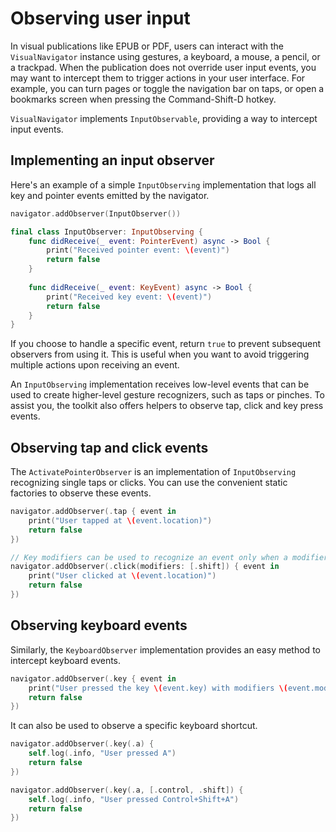 # Observing user input

In visual publications like EPUB or PDF, users can interact with the `VisualNavigator` instance using gestures, a keyboard, a mouse, a pencil, or a trackpad. When the publication does not override user input events, you may want to intercept them to trigger actions in your user interface. For example, you can turn pages or toggle the navigation bar on taps, or open a bookmarks screen when pressing the Command-Shift-D hotkey.

`VisualNavigator` implements `InputObservable`, providing a way to intercept input events.

## Implementing an input observer

Here's an example of a simple `InputObserving` implementation that logs all key and pointer events emitted by the navigator.

```swift
navigator.addObserver(InputObserver())

final class InputObserver: InputObserving {
    func didReceive(_ event: PointerEvent) async -> Bool {
        print("Received pointer event: \(event)")
        return false
    }
    
    func didReceive(_ event: KeyEvent) async -> Bool {
        print("Received key event: \(event)")
        return false
    }
}
```

If you choose to handle a specific event, return `true` to prevent subsequent observers from using it. This is useful when you want to avoid triggering multiple actions upon receiving an event.

An `InputObserving` implementation receives low-level events that can be used to create higher-level gesture recognizers, such as taps or pinches. To assist you, the toolkit also offers helpers to observe tap, click and key press events.

## Observing tap and click events

The `ActivatePointerObserver` is an implementation of `InputObserving` recognizing single taps or clicks. You can use the convenient static factories to observe these events.

```swift
navigator.addObserver(.tap { event in
    print("User tapped at \(event.location)")
    return false
})

// Key modifiers can be used to recognize an event only when a modifier key is pressed.
navigator.addObserver(.click(modifiers: [.shift]) { event in
    print("User clicked at \(event.location)")
    return false
})
```

## Observing keyboard events

Similarly, the `KeyboardObserver` implementation provides an easy method to intercept keyboard events.

```swift
navigator.addObserver(.key { event in
    print("User pressed the key \(event.key) with modifiers \(event.modifiers)")
    return false
})
```

It can also be used to observe a specific keyboard shortcut.

```swift
navigator.addObserver(.key(.a) {
    self.log(.info, "User pressed A")
    return false
})

navigator.addObserver(.key(.a, [.control, .shift]) {
    self.log(.info, "User pressed Control+Shift+A")
    return false
})
```